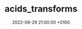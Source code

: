 ---
layout: post
title:  "acids_transforms"
date:   2022-06-29 21:00:00 +0100
categories: code
img: acidstransforms.png
preview: "A bunch of scriptable audio transforms based on the torchaudio backend"
---